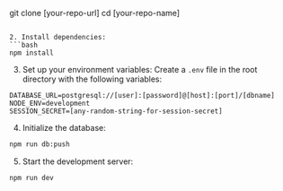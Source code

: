 git clone [your-repo-url]
cd [your-repo-name]
```

2. Install dependencies:
```bash
npm install
```

3. Set up your environment variables:
Create a `.env` file in the root directory with the following variables:
```env
DATABASE_URL=postgresql://[user]:[password]@[host]:[port]/[dbname]
NODE_ENV=development
SESSION_SECRET=[any-random-string-for-session-secret]
```

4. Initialize the database:
```bash
npm run db:push
```

5. Start the development server:
```bash
npm run dev
